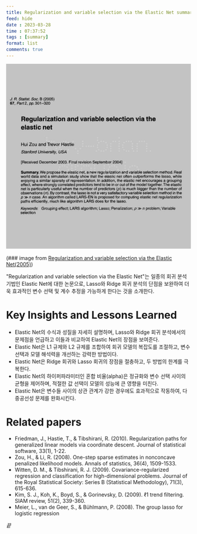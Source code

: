 ```yaml
---
title: Regularization and variable selection via the Elastic Net summary
feed: hide
date : 2023-03-28
time : 07:37:52
tags : [summary]
format: list
comments: true
---
```


![](/attachments/Screenshot_2023-03-28_at_104558_PM_watermarked.jpeg)

(\### image from [Regularization and variable selection via the Elastic Net(2005)](https://www.jstor.org/stable/3647580))

"Regularization and variable selection via the Elastic Net"는 일종의 회귀 분석 기법인 Elastic Net에 대한 논문으로, Lasso와 Ridge 회귀 분석의 단점을 보완하여 더욱 효과적인 변수 선택 및 계수 추정을 가능하게 한다는 것을 소개한다.

# Key Insights and Lessons Learned
- Elastic Net의 수식과 성질을 자세히 설명하며, Lasso와 Ridge 회귀 분석에서의 문제점을 언급하고 이들과 비교하여 Elastic Net의 장점을 보여준다.
- Elastic Net은 L1 규제와 L2 규제를 조합하여 회귀 모델의 복잡도를 조절하고, 변수 선택과 모델 해석력을 개선하는 강력한 방법이다.
- Elastic Net은 Ridge 회귀와 Lasso 회귀의 장점을 절충하고, 두 방법의 한계를 극복한다.
- Elastic Net의 하이퍼파라미터인 혼합 비율(alpha)은 정규화와 변수 선택 사이의 균형을 제어하며, 적절한 값 선택이 모델의 성능에 큰 영향을 미친다.
- Elastic Net은 변수들 사이의 상관 관계가 강한 경우에도 효과적으로 작동하여, 다중공선성 문제를 완화시킨다.

# Related papers
- Friedman, J., Hastie, T., & Tibshirani, R. (2010). Regularization paths for generalized linear models via coordinate descent. Journal of statistical software, 33(1), 1-22.
- Zou, H., & Li, R. (2008). One-step sparse estimates in nonconcave penalized likelihood models. Annals of statistics, 36(4), 1509-1533.
- Witten, D. M., & Tibshirani, R. J. (2009). Covariance-regularized regression and classification for high-dimensional problems. Journal of the Royal Statistical Society: Series B (Statistical Methodology), 71(3), 615-636.
- Kim, S. J., Koh, K., Boyd, S., & Gorinevsky, D. (2009). ℓ1 trend filtering. SIAM review, 51(2), 339-360.
- Meier, L., van de Geer, S., & Bühlmann, P. (2008). The group lasso for logistic regression

_끝_
